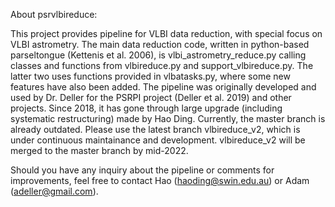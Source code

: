 About psrvlbireduce:

This project provides pipeline for VLBI data reduction, with special focus on VLBI astrometry.
The main data reduction code, written in python-based parseltongue (Kettenis et al. 2006), is vlbi_astrometry_reduce.py calling classes and functions from vlbireduce.py and support_vlbireduce.py. The latter two uses functions provided in vlbatasks.py, where some new features have also been added. 
The pipeline was originally developed and used by Dr. Deller for the PSRPI project (Deller et al. 2019) and other projects. Since 2018, it has gone through large upgrade (including systematic restructuring) made by Hao Ding. Currently, the master branch is already outdated. Please use the latest branch vlbireduce_v2, which is under continuous maintainance and development. vlbireduce_v2 will be merged to the master branch by mid-2022.

Should you have any inquiry about the pipeline or comments for improvements, feel free to contact Hao (haoding@swin.edu.au) or Adam (adeller@gmail.com).
